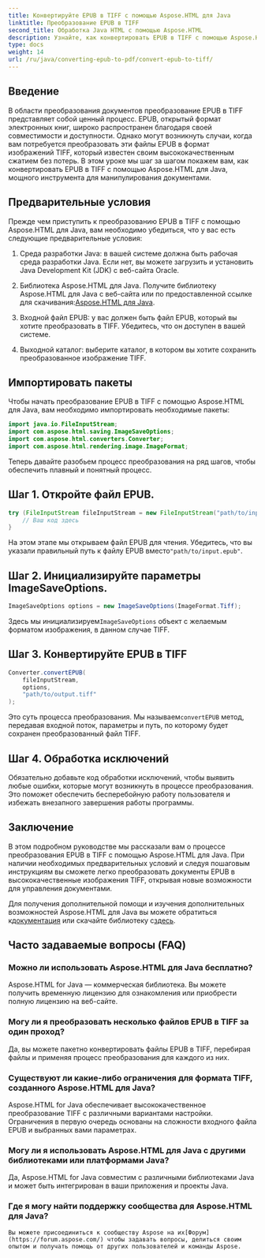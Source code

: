 ```yaml
---
title: Конвертируйте EPUB в TIFF с помощью Aspose.HTML для Java
linktitle: Преобразование EPUB в TIFF
second_title: Обработка Java HTML с помощью Aspose.HTML
description: Узнайте, как конвертировать EPUB в TIFF с помощью Aspose.HTML для Java. Следуйте нашему пошаговому руководству для высококачественной конвертации документов.
type: docs
weight: 14
url: /ru/java/converting-epub-to-pdf/convert-epub-to-tiff/
---
```


## Введение

В области преобразования документов преобразование EPUB в TIFF представляет собой ценный процесс. EPUB, открытый формат электронных книг, широко распространен благодаря своей совместимости и доступности. Однако могут возникнуть случаи, когда вам потребуется преобразовать эти файлы EPUB в формат изображений TIFF, который известен своим высококачественным сжатием без потерь. В этом уроке мы шаг за шагом покажем вам, как конвертировать EPUB в TIFF с помощью Aspose.HTML для Java, мощного инструмента для манипулирования документами.

## Предварительные условия

Прежде чем приступить к преобразованию EPUB в TIFF с помощью Aspose.HTML для Java, вам необходимо убедиться, что у вас есть следующие предварительные условия:

1. Среда разработки Java: в вашей системе должна быть рабочая среда разработки Java. Если нет, вы можете загрузить и установить Java Development Kit (JDK) с веб-сайта Oracle.

2.  Библиотека Aspose.HTML для Java. Получите библиотеку Aspose.HTML для Java с веб-сайта или по предоставленной ссылке для скачивания:[Aspose.HTML для Java](https://releases.aspose.com/html/java/).

3. Входной файл EPUB: у вас должен быть файл EPUB, который вы хотите преобразовать в TIFF. Убедитесь, что он доступен в вашей системе.

4. Выходной каталог: выберите каталог, в котором вы хотите сохранить преобразованное изображение TIFF.

## Импортировать пакеты

Чтобы начать преобразование EPUB в TIFF с помощью Aspose.HTML для Java, вам необходимо импортировать необходимые пакеты:

```java
import java.io.FileInputStream;
import com.aspose.html.saving.ImageSaveOptions;
import com.aspose.html.converters.Converter;
import com.aspose.html.rendering.image.ImageFormat;
```

Теперь давайте разобьем процесс преобразования на ряд шагов, чтобы обеспечить плавный и понятный процесс.


## Шаг 1. Откройте файл EPUB.

```java
try (FileInputStream fileInputStream = new FileInputStream("path/to/input.epub")) {
    // Ваш код здесь
}
```

На этом этапе мы открываем файл EPUB для чтения. Убедитесь, что вы указали правильный путь к файлу EPUB вместо`"path/to/input.epub"`.

## Шаг 2. Инициализируйте параметры ImageSaveOptions.

```java
ImageSaveOptions options = new ImageSaveOptions(ImageFormat.Tiff);
```

 Здесь мы инициализируем`ImageSaveOptions` объект с желаемым форматом изображения, в данном случае TIFF.

## Шаг 3. Конвертируйте EPUB в TIFF

```java
Converter.convertEPUB(
    fileInputStream,
    options,
    "path/to/output.tiff"
);
```

 Это суть процесса преобразования. Мы называем`convertEPUB` метод, передавая входной поток, параметры и путь, по которому будет сохранен преобразованный файл TIFF.

## Шаг 4. Обработка исключений

Обязательно добавьте код обработки исключений, чтобы выявить любые ошибки, которые могут возникнуть в процессе преобразования. Это поможет обеспечить бесперебойную работу пользователя и избежать внезапного завершения работы программы.

## Заключение

В этом подробном руководстве мы рассказали вам о процессе преобразования EPUB в TIFF с помощью Aspose.HTML для Java. При наличии необходимых предварительных условий и следуя пошаговым инструкциям вы сможете легко преобразовать документы EPUB в высококачественные изображения TIFF, открывая новые возможности для управления документами.

Для получения дополнительной помощи и изучения дополнительных возможностей Aspose.HTML для Java вы можете обратиться к[документация](https://reference.aspose.com/html/java/) или скачайте библиотеку с[здесь](https://releases.aspose.com/html/java/).

## Часто задаваемые вопросы (FAQ)

### Можно ли использовать Aspose.HTML для Java бесплатно?
   Aspose.HTML for Java — коммерческая библиотека. Вы можете получить временную лицензию для ознакомления или приобрести полную лицензию на веб-сайте.

### Могу ли я преобразовать несколько файлов EPUB в TIFF за один проход?
   Да, вы можете пакетно конвертировать файлы EPUB в TIFF, перебирая файлы и применяя процесс преобразования для каждого из них.

### Существуют ли какие-либо ограничения для формата TIFF, созданного Aspose.HTML для Java?
   Aspose.HTML for Java обеспечивает высококачественное преобразование TIFF с различными вариантами настройки. Ограничения в первую очередь основаны на сложности входного файла EPUB и выбранных вами параметрах.

### Могу ли я использовать Aspose.HTML для Java с другими библиотеками или платформами Java?
   Да, Aspose.HTML for Java совместим с различными библиотеками Java и может быть интегрирован в ваши приложения и проекты Java.

### Где я могу найти поддержку сообщества для Aspose.HTML для Java?
    Вы можете присоединиться к сообществу Aspose на их[Форум](https://forum.aspose.com/) чтобы задавать вопросы, делиться своим опытом и получать помощь от других пользователей и команды Aspose.

